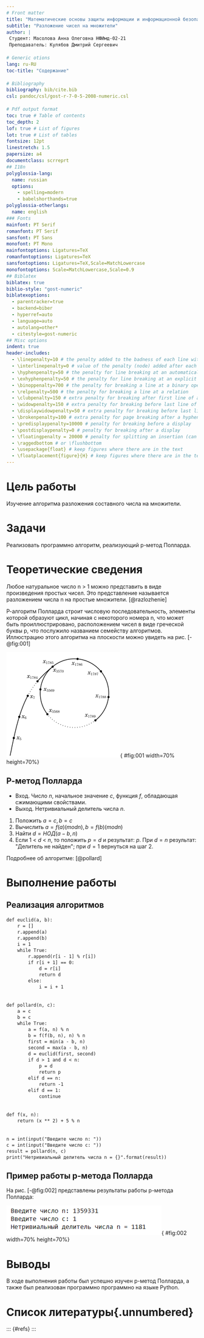 ```yaml
---
# Front matter
title: "Математические основы защиты информации и информационной безопасности. Лабораторная работа №6"
subtitle: "Разложение чисел на множители"
author: |
 Студент: Масолова Анна Олеговна НФИмд-02-21  
 Преподаватель: Кулябов Дмитрий Сергеевич

# Generic otions
lang: ru-RU
toc-title: "Содержание"

# Bibliography
bibliography: bib/cite.bib
csl: pandoc/csl/gost-r-7-0-5-2008-numeric.csl

# Pdf output format
toc: true # Table of contents
toc_depth: 2
lof: true # List of figures
lot: true # List of tables
fontsize: 12pt
linestretch: 1.5
papersize: a4
documentclass: scrreprt
## I18n
polyglossia-lang:
  name: russian
  options:
	- spelling=modern
	- babelshorthands=true
polyglossia-otherlangs:
  name: english
### Fonts
mainfont: PT Serif
romanfont: PT Serif
sansfont: PT Sans
monofont: PT Mono
mainfontoptions: Ligatures=TeX
romanfontoptions: Ligatures=TeX
sansfontoptions: Ligatures=TeX,Scale=MatchLowercase
monofontoptions: Scale=MatchLowercase,Scale=0.9
## Biblatex
biblatex: true
biblio-style: "gost-numeric"
biblatexoptions:
  - parentracker=true
  - backend=biber
  - hyperref=auto
  - language=auto
  - autolang=other*
  - citestyle=gost-numeric
## Misc options
indent: true
header-includes:
  - \linepenalty=10 # the penalty added to the badness of each line within a paragraph (no associated penalty node) Increasing the value makes tex try to have fewer lines in the paragraph.
  - \interlinepenalty=0 # value of the penalty (node) added after each line of a paragraph.
  - \hyphenpenalty=50 # the penalty for line breaking at an automatically inserted hyphen
  - \exhyphenpenalty=50 # the penalty for line breaking at an explicit hyphen
  - \binoppenalty=700 # the penalty for breaking a line at a binary operator
  - \relpenalty=500 # the penalty for breaking a line at a relation
  - \clubpenalty=150 # extra penalty for breaking after first line of a paragraph
  - \widowpenalty=150 # extra penalty for breaking before last line of a paragraph
  - \displaywidowpenalty=50 # extra penalty for breaking before last line before a display math
  - \brokenpenalty=100 # extra penalty for page breaking after a hyphenated line
  - \predisplaypenalty=10000 # penalty for breaking before a display
  - \postdisplaypenalty=0 # penalty for breaking after a display
  - \floatingpenalty = 20000 # penalty for splitting an insertion (can only be split footnote in standard LaTeX)
  - \raggedbottom # or \flushbottom
  - \usepackage{float} # keep figures where there are in the text
  - \floatplacement{figure}{H} # keep figures where there are in the text
---
```


# Цель работы

Изучение алгоритма разложения составного числа на множители.

# Задачи

Реализовать программно алгоритм, реализующий p-метод Полларда.

# Теоретические сведения

Любое натуральное число n > 1 можно представить в виде произведения простых чисел. Это представление называется разложением числа n на простые множители. [@razlozhenie]

Р-алгоритм Полларда строит числовую последовательность, элементы которой образуют цикл, начиная с некоторого номера n, что может быть проиллюстрировано, расположением чисел в виде греческой буквы p, что послужило названием семейству алгоритмов. Иллюстрацию этого алгоритма на плоскости можно увидеть на рис. [-@fig:001]

![Зацикливание числовой последовательности](image/2.png){ #fig:001 width=70% height=70%}

## Р-метод Полларда

* Вход. Число $n$, начальное значение $c$, функция $f$, обладающая сжимающими свойствами.
* Выход. Нетривиальный делитель числа $n$.

1. Положить $a=c, b=c$
2. Вычислить $a=f(a)(mod n), b=f(b)(mod n)$
3. Найти $d=НОД(a-b, n)$
4. Если 1 < $d$ < $n$, то положить $p=d$ и результат: $p$. При $d=n$ результат: "Делитель не найден"; при $d=1$ вернуться на шаг 2.

Подробнее об алгоритме: [@pollard]

# Выполнение работы

## Реализация алгоритмов

```
def euclid(a, b):
    r = []
    r.append(a)
    r.append(b)
    i = 1
    while True:
        r.append(r[i - 1] % r[i])
        if r[i + 1] == 0:
            d = r[i]
            return d
        else:
            i = i + 1


def pollard(n, c):
    a = c
    b = c
    while True:
        a = f(a, n) % n
        b = f(f(b, n), n) % n
        first = min(a - b, n)
        second = max(a - b, n)
        d = euclid(first, second)
        if d > 1 and d < n:
            p = d
            return p
        elif d == n:
            return -1
        elif d == 1:
            continue


def f(x, n):
    return (x ** 2) + 5 % n


n = int(input("Введите число n: "))
c = int(input("Введите число c: "))
result = pollard(n, c)
print("Нетривиальный делитель числа n = {}".format(result))

```

## Пример работы p-метода Полларда

На рис. [-@fig:002] представлены результаты работы p-метода Полларда: 

![Пример работы p-метода Полларда](image/1.png){ #fig:002 width=70% height=70%}

# Выводы

В ходе выполнения работы был успешно изучен p-метод Полларда, а также был реализован программно программно на языке Python.

# Список литературы{.unnumbered}

::: {#refs}
:::